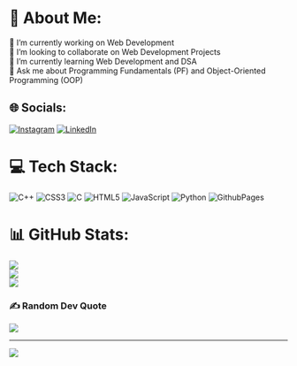 # 💫 About Me:
🔭 I’m currently working on Web Development<br>👯 I’m looking to collaborate on Web Development Projects<br>🌱 I’m currently learning Web Development and DSA<br>💬 Ask me about Programming Fundamentals (PF) and Object-Oriented Programming (OOP)


## 🌐 Socials:
[![Instagram](https://img.shields.io/badge/Instagram-%23E4405F.svg?logo=Instagram&logoColor=white)](https://instagram.com/farhankhalidkayani) [![LinkedIn](https://img.shields.io/badge/LinkedIn-%230077B5.svg?logo=linkedin&logoColor=white)](https://linkedin.com/in/https://www.linkedin.com/in/farhan-khalid-7283b825a/) 

# 💻 Tech Stack:
![C++](https://img.shields.io/badge/c++-%2300599C.svg?style=for-the-badge&logo=c%2B%2B&logoColor=white) ![CSS3](https://img.shields.io/badge/css3-%231572B6.svg?style=for-the-badge&logo=css3&logoColor=white) ![C](https://img.shields.io/badge/c-%2300599C.svg?style=for-the-badge&logo=c&logoColor=white) ![HTML5](https://img.shields.io/badge/html5-%23E34F26.svg?style=for-the-badge&logo=html5&logoColor=white) ![JavaScript](https://img.shields.io/badge/javascript-%23323330.svg?style=for-the-badge&logo=javascript&logoColor=%23F7DF1E) ![Python](https://img.shields.io/badge/python-3670A0?style=for-the-badge&logo=python&logoColor=ffdd54) ![GithubPages](https://img.shields.io/badge/github%20pages-121013?style=for-the-badge&logo=github&logoColor=white)
# 📊 GitHub Stats:
![](https://github-readme-stats.vercel.app/api?username=FarhanKhalidKayani&theme=dark&hide_border=false&include_all_commits=false&count_private=false)<br/>
![](https://github-readme-streak-stats.herokuapp.com/?user=FarhanKhalidKayani&theme=dark&hide_border=false)<br/>
![](https://github-readme-stats.vercel.app/api/top-langs/?username=FarhanKhalidKayani&theme=dark&hide_border=false&include_all_commits=false&count_private=false&layout=compact)

### ✍️ Random Dev Quote
![](https://quotes-github-readme.vercel.app/api?type=horizontal&theme=tokyonight)

---
[![](https://visitcount.itsvg.in/api?id=FarhanKhalidKayani&icon=0&color=0)](https://visitcount.itsvg.in)

<!-- Proudly created with GPRM ( https://gprm.itsvg.in ) -->
